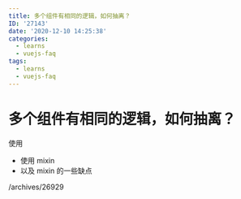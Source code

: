 ```yaml
---
title: 多个组件有相同的逻辑，如何抽离？
ID: '27143'
date: '2020-12-10 14:25:38'
categories:
  - learns
  - vuejs-faq
tags:
  - learns
  - vuejs-faq
---
```


# 多个组件有相同的逻辑，如何抽离？

使用

- 使用 mixin
- 以及 mixin 的一些缺点

/archives/26929
